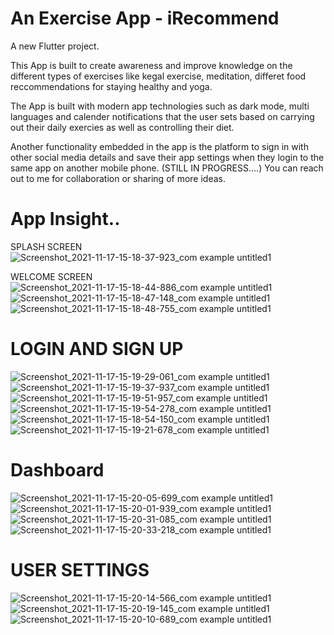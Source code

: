 # An Exercise App - iRecommend

A new Flutter project.

This App is built to create awareness and improve knowledge on the different types of exercises like kegal exercise, meditation, differet food reccommendations for staying healthy and yoga. 

The App is built with modern app technologies such as dark mode, multi languages and calender notifications that the user sets based on carrying out their daily exercies as well as controlling their diet.

Another functionality embedded in the app is the platform to sign in with other social media details and save their app settings when they login to the same app on another mobile phone.
(STILL IN PROGRESS....)
You can reach out to me for collaboration or sharing of more ideas. 

# App Insight..

SPLASH SCREEN
![Screenshot_2021-11-17-15-18-37-923_com example untitled1](https://user-images.githubusercontent.com/83707761/142219248-7a15d479-52ba-4216-b376-e7c033f6668e.jpg)

WELCOME SCREEN
![Screenshot_2021-11-17-15-18-44-886_com example untitled1](https://user-images.githubusercontent.com/83707761/142219988-dd9c3f23-efac-41ce-a72c-bb9ab3df5962.jpg)
![Screenshot_2021-11-17-15-18-47-148_com example untitled1](https://user-images.githubusercontent.com/83707761/142220067-9e7a3853-e0b0-40cd-89c2-933f6e741bb3.jpg)
![Screenshot_2021-11-17-15-18-48-755_com example untitled1](https://user-images.githubusercontent.com/83707761/142220124-3e8937ac-b473-432e-ba10-d16ed94b5b69.jpg)

# LOGIN AND SIGN UP
![Screenshot_2021-11-17-15-19-29-061_com example untitled1](https://user-images.githubusercontent.com/83707761/142220418-efa959e6-32c0-404b-826f-8400ebe25a31.jpg)
![Screenshot_2021-11-17-15-19-37-937_com example untitled1](https://user-images.githubusercontent.com/83707761/142220426-841060e3-6cb2-4359-84f9-5c21978a60ad.jpg)
![Screenshot_2021-11-17-15-19-51-957_com example untitled1](https://user-images.githubusercontent.com/83707761/142220429-63a0f365-915f-4e8f-810b-aa2a15aed7f4.jpg)
![Screenshot_2021-11-17-15-19-54-278_com example untitled1](https://user-images.githubusercontent.com/83707761/142220435-a98a75e6-2fad-4ad1-81c8-4cf5ff71e381.jpg)
![Screenshot_2021-11-17-15-18-54-150_com example untitled1](https://user-images.githubusercontent.com/83707761/142220443-d4fc5c60-0d27-432c-ac8b-e8fa344510c2.jpg)
![Screenshot_2021-11-17-15-19-21-678_com example untitled1](https://user-images.githubusercontent.com/83707761/142220448-da819a6f-8ffc-4529-ac9d-7703d94a3e7c.jpg)

# Dashboard 
![Screenshot_2021-11-17-15-20-05-699_com example untitled1](https://user-images.githubusercontent.com/83707761/142220627-996f7b69-1173-4ac6-9e50-91a8c17fbc86.jpg)
![Screenshot_2021-11-17-15-20-01-939_com example untitled1](https://user-images.githubusercontent.com/83707761/142220635-0779479b-33b8-408e-bed0-7530f5595854.jpg)
![Screenshot_2021-11-17-15-20-31-085_com example untitled1](https://user-images.githubusercontent.com/83707761/142221074-24247735-7167-4a6e-97e2-fcb0661f8f64.jpg)
![Screenshot_2021-11-17-15-20-33-218_com example untitled1](https://user-images.githubusercontent.com/83707761/142221077-67c7608a-69f4-4c48-90e8-f264eecb2b2f.jpg)


# USER SETTINGS
![Screenshot_2021-11-17-15-20-14-566_com example untitled1](https://user-images.githubusercontent.com/83707761/142220993-36c0eb9d-38b3-468e-9f32-8dded1c958a9.jpg)
![Screenshot_2021-11-17-15-20-19-145_com example untitled1](https://user-images.githubusercontent.com/83707761/142221007-be0a0bcb-3f73-4a49-94f8-d3d165948573.jpg)
![Screenshot_2021-11-17-15-20-10-689_com example untitled1](https://user-images.githubusercontent.com/83707761/142221012-4eb9f5cd-456a-4890-ab4a-fc10f1c49f82.jpg)



